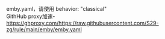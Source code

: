emby.yaml，请使用 behavior: "classical"  
GithHub proxy加速-https://ghproxy.com/https://raw.githubusercontent.com/S29-zg/rule/main/emby/emby.yaml
